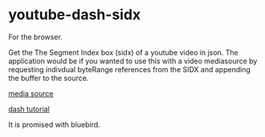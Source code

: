 # youtube-dash-sidx
For the browser.

Get the The Segment Index box (sidx) of a youtube video in json.
The application would be if you wanted to use this with a video mediasource by requesting indivdual byteRange references from the SIDX and appending the buffer to the source.

[media source](https://developer.mozilla.org/en-US/docs/Web/API/MediaSource)

[dash tutorial](https://msdn.microsoft.com/en-us/library/dn551368(v=vs.85).aspx)

It is promised with bluebird.
